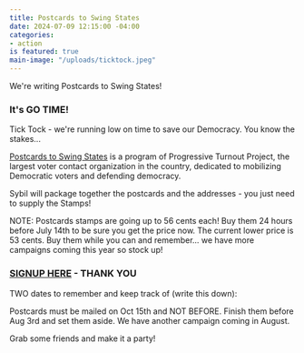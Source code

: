 ```yaml
---
title: Postcards to Swing States
date: 2024-07-09 12:15:00 -04:00
categories:
- action
is featured: true
main-image: "/uploads/ticktock.jpeg"
---
```


We're writing Postcards to Swing States!

### It's GO TIME!

Tick Tock - we're running low on time to save our Democracy. You know the stakes...

[Postcards to Swing States](https://www.turnoutpac.org/postcards/) is a program of Progressive Turnout Project, the largest voter contact organization in the country, dedicated to mobilizing Democratic voters and defending democracy.

Sybil will package together the postcards and the addresses - you just need to supply the Stamps! 

NOTE: Postcards stamps are going up to 56 cents each! Buy them 24 hours before July 14th to be sure you get the price now. The current lower price is 53 cents. Buy them while you can and remember... we have more campaigns coming this year so stock up!

### [SIGNUP HERE](https://docs.google.com/forms/d/e/1FAIpQLSf_nP9Sm2sSdqNxuutaFdsi_ZW112ERh4LnvakvxscqbJPXkQ/viewform) - THANK YOU 

TWO dates to remember and keep track of (write this down):

Postcards must be mailed on Oct 15th and NOT BEFORE.
Finish them before Aug 3rd and set them aside. We have another campaign coming in August. 

Grab some friends and make it a party! 
 

